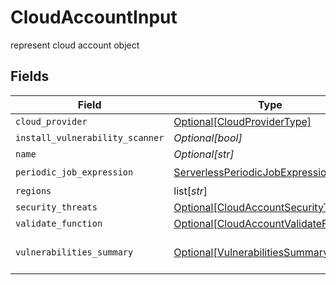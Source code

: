 # CloudAccountInput

represent cloud account object


## Fields

| Field                                                                                         | Type                                                                                          | Required                                                                                      | Description                                                                                   |
| --------------------------------------------------------------------------------------------- | --------------------------------------------------------------------------------------------- | --------------------------------------------------------------------------------------------- | --------------------------------------------------------------------------------------------- |
| `cloud_provider`                                                                              | [Optional[CloudProviderType]](../../models/shared/cloudprovidertype.md)                       | :heavy_minus_sign:                                                                            | N/A                                                                                           |
| `install_vulnerability_scanner`                                                               | *Optional[bool]*                                                                              | :heavy_minus_sign:                                                                            | N/A                                                                                           |
| `name`                                                                                        | *Optional[str]*                                                                               | :heavy_minus_sign:                                                                            | N/A                                                                                           |
| `periodic_job_expression`                                                                     | [ServerlessPeriodicJobExpression](../../models/shared/serverlessperiodicjobexpression.md)     | :heavy_check_mark:                                                                            | N/A                                                                                           |
| `regions`                                                                                     | list[*str*]                                                                                   | :heavy_minus_sign:                                                                            | N/A                                                                                           |
| `security_threats`                                                                            | [Optional[CloudAccountSecurityThreats]](../../models/shared/cloudaccountsecuritythreats.md)   | :heavy_minus_sign:                                                                            | N/A                                                                                           |
| `validate_function`                                                                           | [Optional[CloudAccountValidateFunction]](../../models/shared/cloudaccountvalidatefunction.md) | :heavy_minus_sign:                                                                            | N/A                                                                                           |
| `vulnerabilities_summary`                                                                     | [Optional[VulnerabilitiesSummary]](../../models/shared/vulnerabilitiessummary.md)             | :heavy_minus_sign:                                                                            | Vulnerabilities summary by severity                                                           |